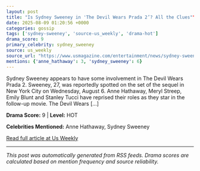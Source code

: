 ```yaml
---
layout: post
title: "Is Sydney Sweeney in 'The Devil Wears Prada 2’? All the Clues"""
date: 2025-08-09 01:20:56 +0000
categories: gossip
tags: ['sydney-sweeney', 'source-us_weekly', 'drama-hot']
drama_score: 9
primary_celebrity: sydney_sweeney
source: us_weekly
source_url: "https://www.usmagazine.com/entertainment/news/sydney-sweeney-in-the-devil-wears-prada-2-everything-we-know/"""
mentions: {'anne_hathaway': 3, 'sydney_sweeney': 6}
---
```


Sydney Sweeney appears to have some involvement in The Devil Wears Prada 2. Sweeney, 27, was reportedly spotted on the set of the sequel in New York City on Wednesday, August 6. Anne Hathaway, Meryl Streep, Emily Blunt and Stanley Tucci have reprised their roles as they star in the follow-up movie. The Devil Wears […]

**Drama Score:** 9 | **Level:** HOT

**Celebrities Mentioned:** Anne Hathaway, Sydney Sweeney

[Read full article at Us Weekly](https://www.usmagazine.com/entertainment/news/sydney-sweeney-in-the-devil-wears-prada-2-everything-we-know/)

---
*This post was automatically generated from RSS feeds. Drama scores are calculated based on mention frequency and source reliability.*
